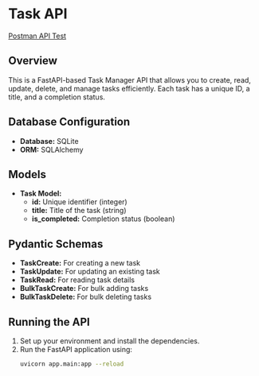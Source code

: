 # Task API

[Postman API Test](https://documenter.getpostman.com/view/32354061/2sAXxS9CLi)

## Overview

This is a FastAPI-based Task Manager API that allows you to create, read, update, delete, and manage tasks efficiently. Each task has a unique ID, a title, and a completion status.

## Database Configuration

- **Database:** SQLite
- **ORM:** SQLAlchemy

## Models

- **Task Model:**
    - **id:** Unique identifier (integer)
    - **title:** Title of the task (string)
    - **is_completed:** Completion status (boolean)

## Pydantic Schemas

- **TaskCreate:** For creating a new task
- **TaskUpdate:** For updating an existing task
- **TaskRead:** For reading task details
- **BulkTaskCreate:** For bulk adding tasks
- **BulkTaskDelete:** For bulk deleting tasks

## Running the API

1. Set up your environment and install the dependencies.
2. Run the FastAPI application using:
   ```bash
   uvicorn app.main:app --reload
